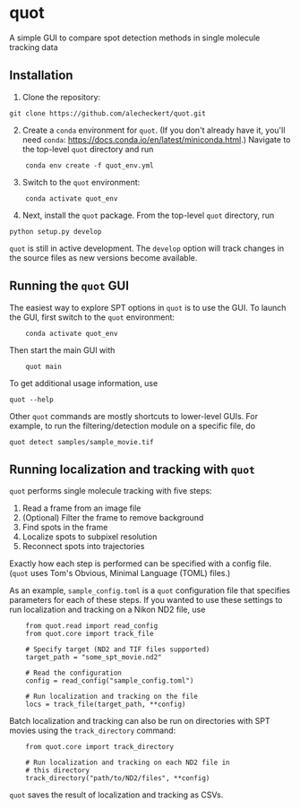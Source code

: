 # quot
A simple GUI to compare spot detection methods in single molecule tracking data

## Installation

1. Clone the repository:
```
git clone https://github.com/alecheckert/quot.git
```

2. Create a `conda` environment for `quot`. (If you don't already have it, you'll need `conda`: https://docs.conda.io/en/latest/miniconda.html.) Navigate to the top-level `quot` directory and run 

```
    conda env create -f quot_env.yml
```

3. Switch to the `quot` environment:

```
    conda activate quot_env
```

4. Next, install the `quot` package. From the top-level `quot` directory, run

```
python setup.py develop
```

`quot` is still in active development. The `develop` option  will track changes in the source files as new versions become available.

## Running the `quot` GUI

The easiest way to explore SPT options in `quot` is to use the GUI. To launch the GUI, first switch to the `quot` environment:

```
    conda activate quot_env
```

Then start the main GUI with

```
    quot main
```

To get additional usage information, use
```
quot --help
```

Other `quot` commands are mostly shortcuts to lower-level GUIs. For example, to run the filtering/detection module on a specific file, do
```
quot detect samples/sample_movie.tif
```

## Running localization and tracking with `quot`

`quot` performs single molecule tracking with five steps:

1. Read a frame from an image file
2. (Optional) Filter the frame to remove background
3. Find spots in the frame
4. Localize spots to subpixel resolution
5. Reconnect spots into trajectories

Exactly how each step is performed can be specified with a config file. (`quot` uses Tom's Obvious, Minimal Language (TOML) files.) 

As an example, `sample_config.toml` is a `quot` configuration file that specifies parameters for each of these steps. If you wanted to use these settings to run localization and tracking on a Nikon ND2 file, use

```
    from quot.read import read_config
    from quot.core import track_file

    # Specify target (ND2 and TIF files supported)
    target_path = "some_spt_movie.nd2"

    # Read the configuration
    config = read_config("sample_config.toml")

    # Run localization and tracking on the file
    locs = track_file(target_path, **config)
```

Batch localization and tracking can also be run on directories with SPT movies using the `track_directory` command:

```
    from quot.core import track_directory

    # Run localization and tracking on each ND2 file in 
    # this directory
    track_directory("path/to/ND2/files", **config)

```

`quot` saves the result of localization and tracking as CSVs.
